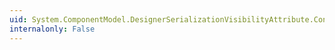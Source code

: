 ```yaml
---
uid: System.ComponentModel.DesignerSerializationVisibilityAttribute.Content
internalonly: False
---
```

